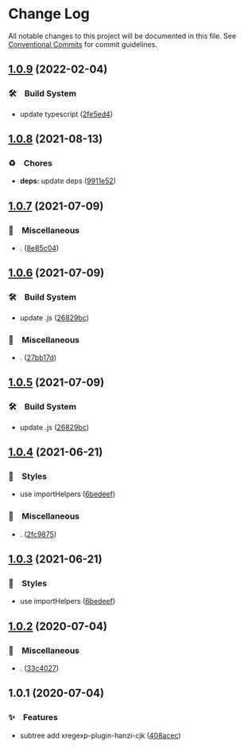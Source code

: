 # Change Log

All notable changes to this project will be documented in this file.
See [Conventional Commits](https://conventionalcommits.org) for commit guidelines.

## [1.0.9](https://github.com/bluelovers/ws-regexp/compare/@regexp-cjk/create-xregexp@1.0.8...@regexp-cjk/create-xregexp@1.0.9) (2022-02-04)


### 🛠　Build System

* update typescript ([2fe5ed4](https://github.com/bluelovers/ws-regexp/commit/2fe5ed4bc31717187d91d13d0b64ae797a72731f))





## [1.0.8](https://github.com/bluelovers/ws-regexp/compare/@regexp-cjk/create-xregexp@1.0.7...@regexp-cjk/create-xregexp@1.0.8) (2021-08-13)


### ♻️　Chores

* **deps:** update deps ([9911e52](https://github.com/bluelovers/ws-regexp/commit/9911e52d7b63a7292ae15139cccf1737944a870e))





## [1.0.7](https://github.com/bluelovers/ws-regexp/compare/@regexp-cjk/create-xregexp@1.0.6...@regexp-cjk/create-xregexp@1.0.7) (2021-07-09)


### 🔖　Miscellaneous

* . ([8e85c04](https://github.com/bluelovers/ws-regexp/commit/8e85c04a9cb7622ef865a383107dbc9ec2f512b4))





## [1.0.6](https://github.com/bluelovers/ws-regexp/compare/@regexp-cjk/create-xregexp@1.0.4...@regexp-cjk/create-xregexp@1.0.6) (2021-07-09)


### 🛠　Build System

* update .js ([26829bc](https://github.com/bluelovers/ws-regexp/commit/26829bcd9557c28497ac40f4b5c7648593ebaca4))


### 🔖　Miscellaneous

* . ([27bb17d](https://github.com/bluelovers/ws-regexp/commit/27bb17d92d4e39c46f04ab7de9b357fce9667642))





## [1.0.5](https://github.com/bluelovers/ws-regexp/compare/@regexp-cjk/create-xregexp@1.0.4...@regexp-cjk/create-xregexp@1.0.5) (2021-07-09)


### 🛠　Build System

* update .js ([26829bc](https://github.com/bluelovers/ws-regexp/commit/26829bcd9557c28497ac40f4b5c7648593ebaca4))





## [1.0.4](https://github.com/bluelovers/ws-regexp/compare/@regexp-cjk/create-xregexp@1.0.2...@regexp-cjk/create-xregexp@1.0.4) (2021-06-21)


### 💎　Styles

* use importHelpers ([6bedeef](https://github.com/bluelovers/ws-regexp/commit/6bedeefcb325c049cbdfaf3ba3fc3afa7140893d))


### 🔖　Miscellaneous

* . ([2fc9875](https://github.com/bluelovers/ws-regexp/commit/2fc9875ea48136c70e1dee845d4e1b14eca184a9))





## [1.0.3](https://github.com/bluelovers/ws-regexp/compare/@regexp-cjk/create-xregexp@1.0.2...@regexp-cjk/create-xregexp@1.0.3) (2021-06-21)


### 💎　Styles

* use importHelpers ([6bedeef](https://github.com/bluelovers/ws-regexp/commit/6bedeefcb325c049cbdfaf3ba3fc3afa7140893d))





## [1.0.2](https://github.com/bluelovers/ws-regexp/compare/@regexp-cjk/create-xregexp@1.0.1...@regexp-cjk/create-xregexp@1.0.2) (2020-07-04)


### 🔖　Miscellaneous

* . ([33c4027](https://github.com/bluelovers/ws-regexp/commit/33c4027bd7e8653f0384c9e8dcddc6ba4ace2f1c))





## 1.0.1 (2020-07-04)


### ✨　Features

* subtree add xregexp-plugin-hanzi-cjk ([408acec](https://github.com/bluelovers/ws-regexp/commit/408acec50b7e7cd2bada2f348aad3a8c703acfba))

